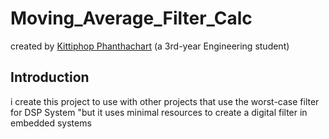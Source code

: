 # Moving_Average_Filter_Calc
created by [Kittiphop Phanthachart](https://bento.me/mac-kittiphop) (a 3rd-year Engineering student)

## Introduction 
  i create this project to use with other projects that use the worst-case filter for DSP System "but it uses minimal resources to create a digital filter in embedded systems
